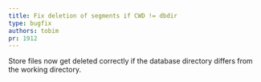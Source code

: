 ```yaml
---
title: Fix deletion of segments if CWD != dbdir
type: bugfix
authors: tobim
pr: 1912
---
```


Store files now get deleted correctly if the database directory differs from the
working directory.
